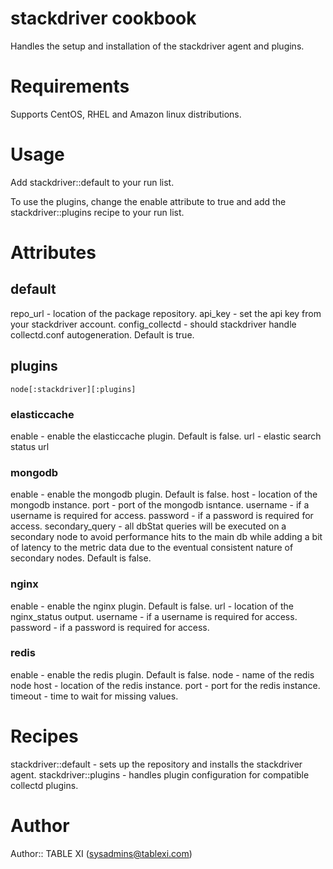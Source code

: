 # stackdriver cookbook

Handles the setup and installation of the stackdriver agent and plugins.

# Requirements

Supports CentOS, RHEL and Amazon linux distributions.

# Usage

Add stackdriver::default to your run list.

To use the plugins, change the enable attribute to true and add the stackdriver::plugins recipe to your run list.

# Attributes

## default

repo_url - location of the package repository.
api_key - set the api key from your stackdriver account.
config_collectd - should stackdriver handle collectd.conf autogeneration.  Default is true.

## plugins

`node[:stackdriver][:plugins]`

### elasticcache

enable - enable the elasticcache plugin. Default is false.
url - elastic search status url

### mongodb

enable - enable the mongodb plugin. Default is false.
host - location of the mongodb instance.
port - port of the mongodb isntance.
username - if a username is required for access.
password - if a password is required for access.
secondary_query - all dbStat queries will be executed on a secondary node to avoid performance hits to the main db while adding a bit of latency to the metric data due to the eventual consistent nature of secondary nodes.  Default is false.

### nginx

enable - enable the nginx plugin. Default is false.
url - location of the nginx_status output.
username - if a username is required for access.
password - if a password is required for access.

### redis

enable - enable the redis plugin.  Default is false.
node - name of the redis node
host - location of the redis instance.
port - port for the redis instance.
timeout - time to wait for missing values.

# Recipes

stackdriver::default - sets up the repository and installs the stackdriver agent.
stackdriver::plugins - handles plugin configuration for compatible collectd plugins.

# Author

Author:: TABLE XI (<sysadmins@tablexi.com>)
